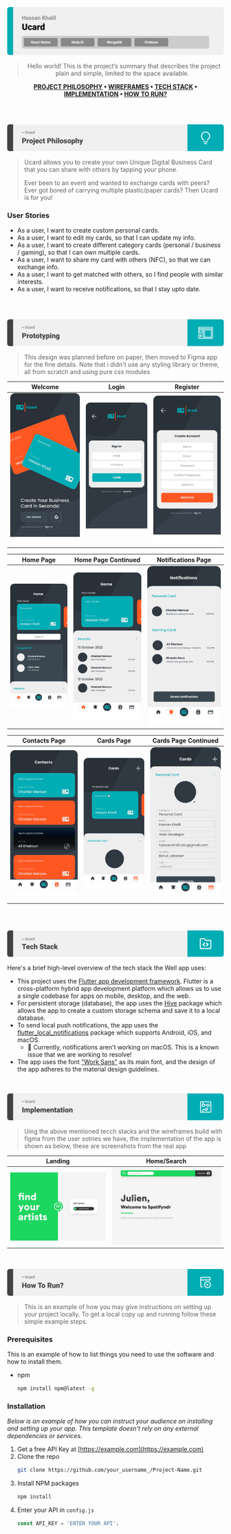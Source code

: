 <img src="./readme/title1.svg"/>

<div align="center">

> Hello world! This is the project’s summary that describes the project plain and simple, limited to the space available.  

**[PROJECT PHILOSOPHY](https://github.com/hassankhalil33/well_app#-project-philosophy) • [WIREFRAMES](https://github.com/hassankhalil33/well_app#-wireframes) • [TECH STACK](https://github.com/hassankhalil33/well_app#-tech-stack) • [IMPLEMENTATION](https://github.com/hassankhalil33/well_app#-impplementation) • [HOW TO RUN?](https://github.com/hassankhalil33/well_app#-how-to-run)**

</div>

<br><br>


<img src="./readme/title2.svg"/>

> Ucard allows you to create your own Unique Digital Business Card that you can share with others by tapping your phone.
> 
> Ever been to an event and wanted to exchange cards with peers? Ever got bored of carrying multiple plastic/paper cards? 
Then Ucard is for you!

### User Stories
- As a user, I want to create custom personal cards.
- As a user, I want to edit my cards, so that I can update my info.
- As a user, I want to create different category cards (personal / business / gaming), so that I can own multiple cards.
- As a user, I want to share my card with others (NFC), so that we can exchange info.
- As a user, I want to get matched with others, so I find people with similar interests.
- As a user, I want to receive notifications, so that I stay upto date.

<br><br>

<img src="./readme/title3.svg"/>

> This design was planned before on paper, then moved to Figma app for the fine details.
Note that i didn't use any styling library or theme, all from scratch and using pure css modules

|  Welcome |   Login  | Register |
| -------- | -------- | -------- |
| ![Welcome](https://github.com/hassankhalil33/ucard/blob/master/readme/Welcome.png) | ![Login](https://github.com/hassankhalil33/ucard/blob/master/readme/Login.png) | ![Register](https://github.com/hassankhalil33/ucard/blob/master/readme/Sign_Up.png)

| Home Page | Home Page Continued | Notifications Page |
| --------- | ------------------- | ------------------ |
| ![Home Page](https://github.com/hassankhalil33/ucard/blob/master/readme/Home_Page.png) | ![Home Page Continued](https://github.com/hassankhalil33/ucard/blob/master/readme/Home_Page_Continued.png) | ![Notifications Page](https://github.com/hassankhalil33/ucard/blob/master/readme/Notifications_Page.png)

| Contacts Page  | Cards Page  | Cards Page Continued
| ----- | ----- | ----- |
| ![Contacts Page](https://github.com/hassankhalil33/ucard/blob/master/readme/Contacts_Page.png) | ![Cards Page](https://github.com/hassankhalil33/ucard/blob/master/readme/Cards_Page.png) | ![Cards Page Continued](https://github.com/hassankhalil33/ucard/blob/master/readme/Cards_Page_Continued.png)

<br><br>

<img src="./readme/title4.svg"/>

Here's a brief high-level overview of the tech stack the Well app uses:

- This project uses the [Flutter app development framework](https://flutter.dev/). Flutter is a cross-platform hybrid app development platform which allows us to use a single codebase for apps on mobile, desktop, and the web.
- For persistent storage (database), the app uses the [Hive](https://hivedb.dev/) package which allows the app to create a custom storage schema and save it to a local database.
- To send local push notifications, the app uses the [flutter_local_notifications](https://pub.dev/packages/flutter_local_notifications) package which supports Android, iOS, and macOS.
  - 🚨 Currently, notifications aren't working on macOS. This is a known issue that we are working to resolve!
- The app uses the font ["Work Sans"](https://fonts.google.com/specimen/Work+Sans) as its main font, and the design of the app adheres to the material design guidelines.



<br><br>
<img src="./readme/title5.svg"/>

> Uing the above mentioned tecch stacks and the wireframes build with figma from the user sotries we have, the implementation of the app is shown as below, these are screenshots from the real app

| Landing  | Home/Search  |
| -----------------| -----|
| ![Landing](https://github.com/julescript/spotifyndr/blob/master/demo/Landing_Page.jpg) | ![Home/Search](https://github.com/julescript/spotifyndr/blob/master/demo/Search_Page.jpg) |


<br><br>
<img src="./readme/title6.svg"/>


> This is an example of how you may give instructions on setting up your project locally.
To get a local copy up and running follow these simple example steps.

### Prerequisites

This is an example of how to list things you need to use the software and how to install them.
* npm
  ```sh
  npm install npm@latest -g
  ```

### Installation

_Below is an example of how you can instruct your audience on installing and setting up your app. This template doesn't rely on any external dependencies or services._

1. Get a free API Key at [https://example.com](https://example.com)
2. Clone the repo
   ```sh
   git clone https://github.com/your_username_/Project-Name.git
   ```
3. Install NPM packages
   ```sh
   npm install
   ```
4. Enter your API in `config.js`
   ```js
   const API_KEY = 'ENTER YOUR API';
   ```


